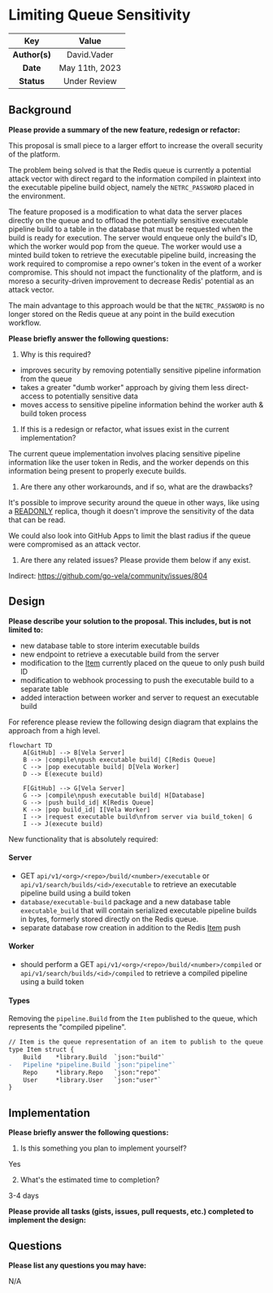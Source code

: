 # Limiting Queue Sensitivity

<!--
The name of this markdown file should:

1. Short and contain no more then 30 characters

2. Contain the date of submission in MM-DD format

3. Clearly state what the proposal is being submitted for
-->

| Key           | Value                                                                                                |
| :-----------: | :--------------------------------------------------------------------------------------------------: |
| **Author(s)** | David.Vader                                                                                          |
| **Date**      | May 11th, 2023                                                                                      |
| **Status**    | Under Review                                                                                         |

<!--
If you're already working with someone, please add them to the proper author/reviewer category.

If not, please leave the reviewer category empty and someone from the Vela team will assign it to themself.

Here is a brief explanation of the different proposal statuses:

1. Reviewed: The proposal is currently under review or has been reviewed.

2. Accepted: The proposal has been accepted and is ready for implementation.

3. In Progress: An accepted proposal is being implemented by actual work.

NOTE: The design is subject to change during this phase.

4. Cancelled: While or before implementation the proposal was cancelled.

NOTE: This can happen for a multitude of reasons.

5. Complete: This feature/change is implemented.
-->

## Background

<!--
This section is intended to describe the new feature, redesign or refactor.
-->

**Please provide a summary of the new feature, redesign or refactor:**

<!--
Provide your description here.
-->

This proposal is small piece to a larger effort to increase the overall security of the platform.

The problem being solved is that the Redis queue is currently a potential attack vector with direct regard to the information compiled in plaintext into the executable pipeline build object, namely the `NETRC_PASSWORD` placed in the environment.

The feature proposed is a modification to what data the server places directly on the queue and to offload the potentially sensitive executable pipeline build to a table in the database that must be requested when the build is ready for execution. The server would enqueue only the build's ID, which the worker would pop from the queue. The worker would use a minted build token to retrieve the executable pipeline build, increasing the work required to compromise a repo owner's token in the event of a worker compromise. This should not impact the functionality of the platform, and is moreso a security-driven improvement to decrease Redis' potential as an attack vector.

The main advantage to this approach would be that the `NETRC_PASSWORD` is no longer stored on the Redis queue at any point in the build execution workflow.


**Please briefly answer the following questions:**

1. Why is this required?

<!-- Answer here -->

* improves security by removing potentially sensitive pipeline information from the queue
* takes a greater "dumb worker" approach by giving them less direct-access to potentially sensitive data
* moves access to sensitive pipeline information behind the worker auth & build token process

1. If this is a redesign or refactor, what issues exist in the current implementation?

<!-- Answer here -->

The current queue implementation involves placing sensitive pipeline information like the user token in Redis, and the worker depends on this information being present to properly execute builds.


1. Are there any other workarounds, and if so, what are the drawbacks?

<!-- Answer here -->

It's possible to improve security around the queue in other ways, like using a [READONLY](https://redis.io/commands/readonly/) replica, though it doesn't improve the sensitivity of the data that can be read.

We could also look into GitHub Apps to limit the blast radius if the queue were compromised as an attack vector.

1. Are there any related issues? Please provide them below if any exist.

<!-- Answer here -->

Indirect: https://github.com/go-vela/community/issues/804

## Design

<!--
This section is intended to explain the solution design for the proposal.

NOTE: If there are no current plans for a solution, please leave this section blank.
-->

**Please describe your solution to the proposal. This includes, but is not limited to:**

* new database table to store interim executable builds
* new endpoint to retrieve a executable build from the server
* modification to the [Item](https://github.com/go-vela/types/blob/main/item.go#L12C1-L18) currently placed on the queue to only push build ID
* modification to webhook processing to push the executable build to a separate table
* added interaction between worker and server to request an executable build

<!-- Answer here -->

For reference please review the following design diagram that explains the approach from a high level.

```mermaid
flowchart TD
    A[GitHub] --> B[Vela Server]
    B --> |compile\npush executable build| C[Redis Queue]
    C --> |pop executable build| D[Vela Worker]
    D --> E(execute build)

    F[GitHub] --> G[Vela Server]
    G --> |compile\npush executable build| H[Database]
    G --> |push build_id| K[Redis Queue]
    K --> |pop build_id| I[Vela Worker]
    I --> |request executable build\nfrom server via build_token| G
    I --> J(execute build)
```

New functionality that is absolutely required:

#### Server

- GET `api/v1/<org>/<repo>/build/<number>/executable` or `api/v1/search/builds/<id>/executable` to retrieve an executable pipeline build using a build token
- `database/executable-build` package and a new database table `executable_build` that will contain serialized executable pipeline builds in bytes, formerly stored directly on the Redis queue.
- separate database row creation in addition to the Redis [Item](https://github.com/go-vela/types/blob/main/item.go#L12C1-L18) push


#### Worker

- should perform a GET `api/v1/<org>/<repo>/build/<number>/compiled` or `api/v1/search/builds/<id>/compiled` to retrieve a compiled pipeline using a build token

#### Types

Removing the `pipeline.Build` from the `Item` published to the queue, which represents the "compiled pipeline".

```diff
// Item is the queue representation of an item to publish to the queue.
type Item struct {
	Build    *library.Build  `json:"build"`
-	Pipeline *pipeline.Build `json:"pipeline"`
	Repo     *library.Repo   `json:"repo"`
	User     *library.User   `json:"user"`
}
```

## Implementation

<!--
This section is intended to explain how the solution will be implemented for the proposal.

NOTE: If there are no current plans for implementation, please leave this section blank.
-->

**Please briefly answer the following questions:**

1. Is this something you plan to implement yourself?

<!-- Answer here -->

Yes

2. What's the estimated time to completion?

<!-- Answer here -->

3-4 days

**Please provide all tasks (gists, issues, pull requests, etc.) completed to implement the design:**

<!-- Answer here -->


## Questions

**Please list any questions you may have:**

<!-- Answer here -->

N/A

